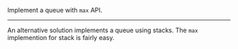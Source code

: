 Implement a queue with `max` API.

---

An alternative solution implements a queue using stacks. The `max`
implemention for stack is fairly easy.

